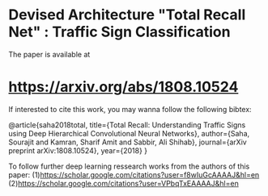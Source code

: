 # Devised Architecture "Total Recall Net" : Traffic Sign Classification

The paper is available at 
# https://arxiv.org/abs/1808.10524


If interested to cite this work, you may wanna follow the following bibtex:

@article{saha2018total,
  title={Total Recall: Understanding Traffic Signs using Deep Hierarchical Convolutional Neural Networks},
  author={Saha, Sourajit and Kamran, Sharif Amit and Sabbir, Ali Shihab},
  journal={arXiv preprint arXiv:1808.10524},
  year={2018}
}

To follow further deep learning ressearch works from the authors of this paper:
(1)https://scholar.google.com/citations?user=f8wIuGcAAAAJ&hl=en
(2)https://scholar.google.com/citations?user=VPbqTxEAAAAJ&hl=en
